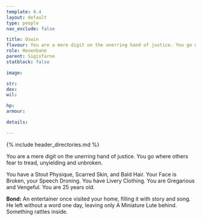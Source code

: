 ```yaml
---
template: 0.4
layout: default
type: people
nav_exclude: false

title: Oswin
flavour: You are a mere digit on the unerring hand of justice. You go where others fear to tread, unyielding and unbroken.
role: Hexenbane
parent: Sigisfarne
statblock: false

image: 

str: 
dex: 
wil: 

hp: 
armour: 

details:

---
```


{% include header_directories.md %}

You are a mere digit on the unerring hand of justice. You go where others fear to tread, unyielding and unbroken.

You have a Stout Physique, Scarred Skin, and Bald Hair. Your Face is Broken, your Speech Droning. You have Livery Clothing. You are Gregarious and Vengeful. You are 25 years old.

**Bond:** An entertainer once visited your home, filling it with story and song. He left without a word one day, leaving only A Miniature Lute behind. Something rattles inside.
